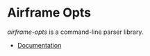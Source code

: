 # Airframe Opts

*airframe-opts* is a command-line parser library.

- [Documentation](https://wvlet.org/airframe/docs/airframe-opts.html)
